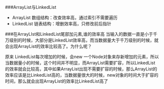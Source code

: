 ###ArrayList与LinkedList
- ArrayList 数组结构：改查效率高，通过索引不需要遍历
- LinkedList 链表结构：增删效率高，只修改前后指针

###在ArrayLIst和LinkedList尾部加元素,谁的效率高
当输入的数据一直是小于千万级别的时候，大部分是LinkedList效率高，而当数据量大于千万级别的时候，就会出现ArrayList的效率比较高了。为什么呢？

原来 LinkedList每次增加的时候，会new 一个Node对象来存新增加的元素，所以当数据量小的时候，这个时间并不明显，而ArrayList需要扩容，所以LinkedList的效率就会比较高，其中如果ArrayList出现不需要扩容的时候，那么ArrayList的效率应该是比LinkedList高的，当数据量很大的时候，new对象的时间大于扩容的时间，那么就会出现ArrayList的效率比LinkedList高了